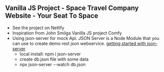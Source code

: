 ## Vanilla JS Project - Space Travel Company Website - Your Seat To Space

- See the project on Netlify
- Inspiration from John Smilga Vanilla JS project Comfy
- Using json-server for mock Api. JSON Server is a Node Module that you can use to create demo rest json webservice.
  [getting started with json-server](https://www.npmjs.com/package/json-server#getting-started)
  - local install: npm i json-server
  - create db.json file with some data
  - npx json-server --watch db.json
